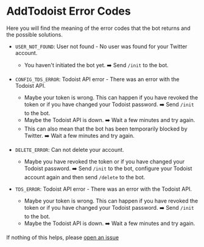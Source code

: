 # AddTodoist Error Codes

Here you will find the meaning of the error codes that the bot returns and the possible solutions.

- `USER_NOT_FOUND`: User not found - No user was found for your Twitter account.
  - You haven't initiated the bot yet. ➡️ Send `/init` to the bot.

- `CONFIG_TDS_ERROR`: Todoist API error - There was an error with the Todoist API.
  - Maybe your token is wrong. This can happen if you have revoked the token or if you have changed your Todoist password. ➡️ Send `/init` to the bot.
  - Maybe the Todoist API is down. ➡️ Wait a few minutes and try again.
  - This can also mean that the bot has been temporarily blocked by Twitter. ➡️ Wait a few minutes and try again.

- `DELETE_ERROR`: Can not delete your account.
  - Maybe you have revoked the token or if you have changed your Todoist password. ➡️ Send `/init` to the bot, configure your Todoist account again and then send `/delete` to the bot.

- `TDS_ERROR`: Todoist API error - There was an error with the Todoist API.
  - Maybe your token is wrong. This can happen if you have revoked the token or if you have changed your Todoist password. ➡️ Send `/init` to the bot.
  - Maybe the Todoist API is down. ➡️ Wait a few minutes and try again.

If nothing of this helps, please [open an issue](https://github.com/AddTodoist/AddTodoist/issues/new)
